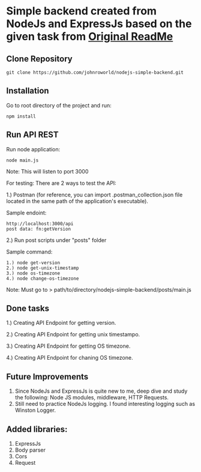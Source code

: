 # Simple backend created from NodeJs and ExpressJs based on the given task from [Original ReadMe](Original.md)

## Clone Repository
```
git clone https://github.com/johnroworld/nodejs-simple-backend.git
```

## Installation

Go to root directory of the project and run:
```
npm install
```

## Run API REST

Run node application:
```
node main.js
```
Note: This will listen to port 3000

For testing: There are 2 ways to test the API:

1.) Postman (for reference, you can import .postman_collection.json file located in the same path of the application's executable).

Sample endoint: 
```
http://localhost:3000/api
post data: fn:getVersion
```
2.) Run post scripts under "posts" folder

Sample command:
```
1.) node get-version
2.) node get-unix-timestamp
3.) node os-timezone
4.) node change-os-timezone
```
Note: Must go to > path/to/directory/nodejs-simple-backend/posts/main.js

## Done tasks

1.) Creating API Endpoint for getting version.

2.) Creating API Endpoint for getting unix timestampo.

3.) Creating API Endpoint for getting OS timezone.

4.) Creating API Endpoint for chaning OS timezone.


## Future Improvements

1. Since NodeJs and ExpressJs is quite new to me, deep dive and study the following: Node JS modules, middleware, HTTP Requests.
2. Still need to practice NodeJs logging. I found interesting logging such as Winston Logger.

## Added libraries:
1. ExpressJs
2. Body parser
3. Cors
4. Request
